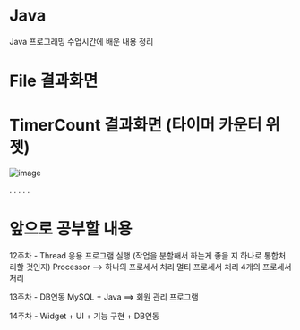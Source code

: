 # Java
Java 프로그래밍 수업시간에 배운 내용 정리

# File 결과화면


# TimerCount 결과화면 (타이머 카운터 위젯)
![image](https://user-images.githubusercontent.com/116075431/201552988-b86dd935-10f2-41fd-9b86-1383278caf49.png)


.
.
.
.
.


# 앞으로 공부할 내용

12주차 - Thread
	응용 프로그램 실행 (작업을 분할해서 하는게 좋을 지 하나로 통합처리할 것인지)
	Processor --> 하나의 프로세서 처리
		      멀티 프로세서 처리
		      4개의 프로세서 처리

13주차 - DB연동
	MySQL + Java ==> 회원 관리 프로그램

14주차 - Widget + UI + 기능 구현 + DB연동

